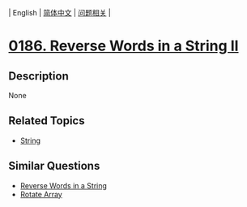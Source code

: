
| English | [简体中文](README.md) | [问题相关](QUESTION.md) |
# [0186. Reverse Words in a String II](https://leetcode-cn.com/problems/reverse-words-in-a-string-ii/)
## Description
None
## Related Topics
- [String](https://leetcode-cn.com/tag/string)
## Similar Questions
- [Reverse Words in a String](../0151/README_EN.md)
- [Rotate Array](../0189/README_EN.md)
